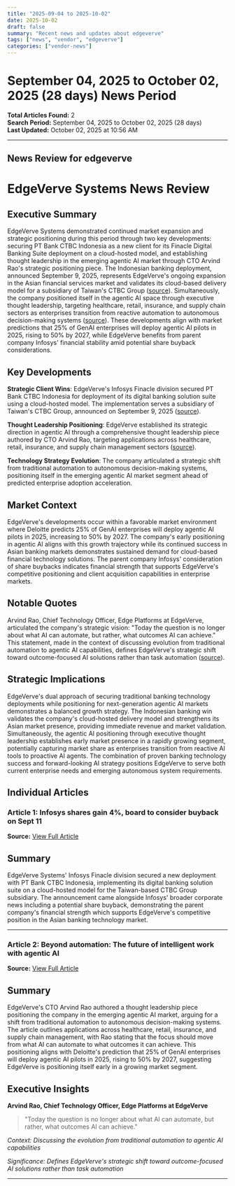```yaml
---
title: "2025-09-04 to 2025-10-02"
date: 2025-10-02
draft: false
summary: "Recent news and updates about edgeverve"
tags: ["news", "vendor", "edgeverve"]
categories: ["vendor-news"]
---
```


# September 04, 2025 to October 02, 2025 (28 days) News Period 

**Total Articles Found:** 2  
**Search Period:** September 04, 2025 to October 02, 2025 (28 days)  
**Last Updated:** October 02, 2025 at 10:56 AM

---

## News Review for edgeverve

# EdgeVerve Systems News Review

## Executive Summary

EdgeVerve Systems demonstrated continued market expansion and strategic positioning during this period through two key developments: securing PT Bank CTBC Indonesia as a new client for its Finacle Digital Banking Suite deployment on a cloud-hosted model, and establishing thought leadership in the emerging agentic AI market through CTO Arvind Rao's strategic positioning piece. The Indonesian banking deployment, announced September 9, 2025, represents EdgeVerve's ongoing expansion in the Asian financial services market and validates its cloud-based delivery model for a subsidiary of Taiwan's CTBC Group ([source](https://www.thehindubusinessline.com/markets/stock-markets/infosys-shares-gain-4-board-to-consider-buyback-on-sept-11/article70028556.ece)). Simultaneously, the company positioned itself in the agentic AI space through executive thought leadership, targeting healthcare, retail, insurance, and supply chain sectors as enterprises transition from reactive automation to autonomous decision-making systems ([source](https://www.techradar.com/pro/beyond-automation-the-future-of-intelligent-work-with-agentic-ai)). These developments align with market predictions that 25% of GenAI enterprises will deploy agentic AI pilots in 2025, rising to 50% by 2027, while EdgeVerve benefits from parent company Infosys' financial stability amid potential share buyback considerations.

## Key Developments

**Strategic Client Wins**: EdgeVerve's Infosys Finacle division secured PT Bank CTBC Indonesia for deployment of its digital banking solution suite using a cloud-hosted model. The implementation serves a subsidiary of Taiwan's CTBC Group, announced on September 9, 2025 ([source](https://www.thehindubusinessline.com/markets/stock-markets/infosys-shares-gain-4-board-to-consider-buyback-on-sept-11/article70028556.ece)).

**Thought Leadership Positioning**: EdgeVerve established its strategic direction in agentic AI through a comprehensive thought leadership piece authored by CTO Arvind Rao, targeting applications across healthcare, retail, insurance, and supply chain management sectors ([source](https://www.techradar.com/pro/beyond-automation-the-future-of-intelligent-work-with-agentic-ai)).

**Technology Strategy Evolution**: The company articulated a strategic shift from traditional automation to autonomous decision-making systems, positioning itself in the emerging agentic AI market segment ahead of predicted enterprise adoption acceleration.

## Market Context

EdgeVerve's developments occur within a favorable market environment where Deloitte predicts 25% of GenAI enterprises will deploy agentic AI pilots in 2025, increasing to 50% by 2027. The company's early positioning in agentic AI aligns with this growth trajectory while its continued success in Asian banking markets demonstrates sustained demand for cloud-based financial technology solutions. The parent company Infosys' consideration of share buybacks indicates financial strength that supports EdgeVerve's competitive positioning and client acquisition capabilities in enterprise markets.

## Notable Quotes

Arvind Rao, Chief Technology Officer, Edge Platforms at EdgeVerve, articulated the company's strategic vision: "Today the question is no longer about what AI can automate, but rather, what outcomes AI can achieve." This statement, made in the context of discussing evolution from traditional automation to agentic AI capabilities, defines EdgeVerve's strategic shift toward outcome-focused AI solutions rather than task automation ([source](https://www.techradar.com/pro/beyond-automation-the-future-of-intelligent-work-with-agentic-ai)).

## Strategic Implications

EdgeVerve's dual approach of securing traditional banking technology deployments while positioning for next-generation agentic AI markets demonstrates a balanced growth strategy. The Indonesian banking win validates the company's cloud-hosted delivery model and strengthens its Asian market presence, providing immediate revenue and market validation. Simultaneously, the agentic AI positioning through executive thought leadership establishes early market presence in a rapidly growing segment, potentially capturing market share as enterprises transition from reactive AI tools to proactive AI agents. The combination of proven banking technology success and forward-looking AI strategy positions EdgeVerve to serve both current enterprise needs and emerging autonomous system requirements.

## Individual Articles

### Article 1: Infosys shares gain 4%, board to consider buyback on Sept 11

**Source:** [View Full Article](https://www.thehindubusinessline.com/markets/stock-markets/infosys-shares-gain-4-board-to-consider-buyback-on-sept-11/article70028556.ece)

## Summary

EdgeVerve Systems' Infosys Finacle division secured a new deployment with PT Bank CTBC Indonesia, implementing its digital banking solution suite on a cloud-hosted model for the Taiwan-based CTBC Group subsidiary. The announcement came alongside Infosys' broader corporate news including a potential share buyback, demonstrating the parent company's financial strength which supports EdgeVerve's competitive position in the Asian banking technology market.



---

### Article 2: Beyond automation: The future of intelligent work with agentic AI

**Source:** [View Full Article](https://www.techradar.com/pro/beyond-automation-the-future-of-intelligent-work-with-agentic-ai)

## Summary

EdgeVerve's CTO Arvind Rao authored a thought leadership piece positioning the company in the emerging agentic AI market, arguing for a shift from traditional automation to autonomous decision-making systems. The article outlines applications across healthcare, retail, insurance, and supply chain management, with Rao stating that the focus should move from what AI can automate to what outcomes it can achieve. This positioning aligns with Deloitte's prediction that 25% of GenAI enterprises will deploy agentic AI pilots in 2025, rising to 50% by 2027, suggesting EdgeVerve is positioning itself early in a growing market segment.

## Executive Insights

**Arvind Rao, Chief Technology Officer, Edge Platforms at EdgeVerve**

> "Today the question is no longer about what AI can automate, but rather, what outcomes AI can achieve."

*Context: Discussing the evolution from traditional automation to agentic AI capabilities*

*Significance: Defines EdgeVerve's strategic shift toward outcome-focused AI solutions rather than task automation*





---

